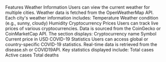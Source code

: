 Features
Weather Information
Users can view the current weather for multiple cities.
Weather data is fetched from the OpenWeatherMap API.
Each city's weather information includes:
Temperature
Weather condition (e.g., sunny, cloudy)
Humidity
Cryptocurrency Prices
Users can track live prices of various cryptocurrencies.
Data is sourced from the CoinGecko or CoinMarketCap API.
The section displays:
Cryptocurrency name
Symbol
Current price in USD
COVID-19 Statistics
Users can access global or country-specific COVID-19 statistics.
Real-time data is retrieved from the disease.sh or COVID19API.
Key statistics displayed include:
Total cases
Active cases
Total deaths
